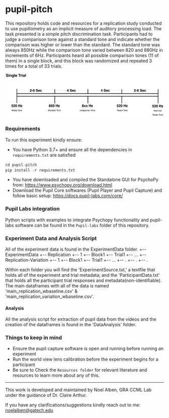 # pupil-pitch
This repository holds code and resources for a replication study conducted to use pupillometry as an implicit measure of auditory processing load. The task presented is a simple pitch discrimination task. Participants had to judge a comparison tone against a standard tone and indicate whether the comparison was higher or lower than the standard. The standard tone was always 850Hz while the comparison tone varied between 820 and 880Hz in increments of 6Hz. Participants heard all possible comparison tones (11 of them) in a single block, and this block was randomized and repeated 3 times for a total of 33 trials.

![Flow Diagram](https://raw.githubusercontent.com/Computational-Cognitive-Musicology-Lab/pupil-pitch/main/images/TrialDiagram.png)
 
 ### Requirements
 To run this experiment kindly ensure:
-   You have Python 3.7+ and ensure all the dependencies in `requirements.txt` are satisfied 
 ```python
 cd pupil-pitch
pip install -r requirements.txt
```
-  You have downloaded and compiled the Standalone GUI for PsychoPy from:
https://www.psychopy.org/download.html
-  Download the Pupil Core softwares (Pupil Player and Pupil Capture) and follow basic setup:
https://docs.pupil-labs.com/core/

### Pupil Labs integration
Python scripts with examples to integrate Psychopy functionality and pupil-labs software can be found in the `Pupil-labs` folder of this repository.

### Experiment Data and Analysis Script 
All of the experiment data is found in the ExperimentData folder.
+-- ExperimentData
    +-- Replication
        +-- 1
            +-- Block1
                +-- Trial1
                +-- ...
    +-- Replication-Variation
        +-- 1
            +-- Block1
                +-- Trial1
                +-- ...
                +-- .
                +-- .
                +-- .


Within each folder you will find the 'ExperimentSource.txt,' a textfile that holds all of the experiment and trial metadata; and the 'ParticipantData.txt' that holds all the participant trial responses and metadata(non-identifiable). 
The main dataframes with all of the data is named 'main_replication_wbaseline.csv' & 'main_replication_variation_wbaseline.csv'.

#### Analysis
 All the analysis script for extraction of pupil data from the videos and the creation of the dataframes is found in the 'DataAnalysis' folder.

### Things to keep in mind
- Ensure the pupil capture software is open and running before running an experiment
- Run the world view lens calibration before the experiment begins for a participant 
- Be sure to Check the `Resources folder` for relevant literature and resources to learn more about any of this.

***
This work is developed and maintained by Noel Alben, GRA CCML Lab under the guidance of Dr. Claire Arthur.

If you have any clarifications/suggestions kindly reach out to me: noelalben@gatech.edu

